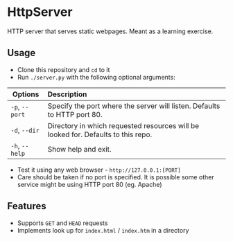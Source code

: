 # HttpServer
HTTP server that serves static webpages. Meant as a learning exercise.

## Usage
* Clone this repository and `cd` to it
* Run `./server.py` with the following optional arguments:

| Options          | Description                                                                      |
|------------------|:---------------------------------------------------------------------------------|
| `-p`, `--port`   | Specify the port where the server will listen. Defaults to HTTP port 80.         |
| `-d`, `--dir`    | Directory in which requested resources will be looked for. Defaults to this repo.|
| `-h`, `--help`   | Show help and exit.                                                              |

* Test it using any web browser - `http://127.0.0.1:[PORT]`
* Care should be taken if no port is specified. It is possible some other service might be using HTTP port 80 (eg. Apache)

## Features
* Supports `GET` and `HEAD` requests
* Implements look up for `index.html` / `index.htm` in a directory

